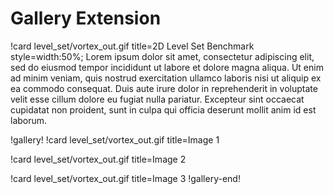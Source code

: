 # Gallery Extension

!card level_set/vortex_out.gif title=2D Level Set Benchmark style=width:50%;
Lorem ipsum dolor sit amet, consectetur adipiscing elit, sed do eiusmod tempor incididunt ut labore
et dolore magna aliqua. Ut enim ad minim veniam, quis nostrud exercitation ullamco laboris nisi ut
aliquip ex ea commodo consequat. Duis aute irure dolor in reprehenderit in voluptate velit esse
cillum dolore eu fugiat nulla pariatur. Excepteur sint occaecat cupidatat non proident, sunt in culpa
qui officia deserunt mollit anim id est laborum.


!gallery!
!card level_set/vortex_out.gif title=Image 1

!card level_set/vortex_out.gif title=Image 2

!card level_set/vortex_out.gif title=Image 3
!gallery-end!
